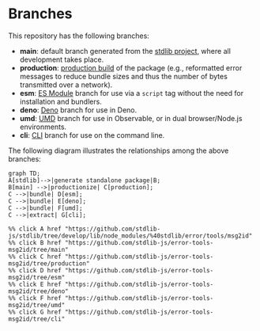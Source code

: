 <!--

@license Apache-2.0

Copyright (c) 2023 The Stdlib Authors.

Licensed under the Apache License, Version 2.0 (the "License");
you may not use this file except in compliance with the License.
You may obtain a copy of the License at

    http://www.apache.org/licenses/LICENSE-2.0

Unless required by applicable law or agreed to in writing, software
distributed under the License is distributed on an "AS IS" BASIS,
WITHOUT WARRANTIES OR CONDITIONS OF ANY KIND, either express or implied.
See the License for the specific language governing permissions and
limitations under the License.

-->

# Branches

This repository has the following branches:

-   **main**: default branch generated from the [stdlib project][stdlib-url], where all development takes place.
-   **production**: [production build][production-url] of the package (e.g., reformatted error messages to reduce bundle sizes and thus the number of bytes transmitted over a network).
-   **esm**: [ES Module][esm-url] branch for use via a `script` tag without the need for installation and bundlers.
-   **deno**: [Deno][deno-url] branch for use in Deno.
-   **umd**: [UMD][umd-url] branch for use in Observable, or in dual browser/Node.js environments.
-   **cli**: [CLI][cli-url] branch for use on the command line.

The following diagram illustrates the relationships among the above branches:

```mermaid
graph TD;
A[stdlib]-->|generate standalone package|B;
B[main] -->|productionize| C[production];
C -->|bundle| D[esm];
C -->|bundle| E[deno];
C -->|bundle| F[umd];
C -->|extract| G[cli];

%% click A href "https://github.com/stdlib-js/stdlib/tree/develop/lib/node_modules/%40stdlib/error/tools/msg2id"
%% click B href "https://github.com/stdlib-js/error-tools-msg2id/tree/main"
%% click C href "https://github.com/stdlib-js/error-tools-msg2id/tree/production"
%% click D href "https://github.com/stdlib-js/error-tools-msg2id/tree/esm"
%% click E href "https://github.com/stdlib-js/error-tools-msg2id/tree/deno"
%% click F href "https://github.com/stdlib-js/error-tools-msg2id/tree/umd"
%% click G href "https://github.com/stdlib-js/error-tools-msg2id/tree/cli"
```

[stdlib-url]: https://github.com/stdlib-js/stdlib/tree/develop/lib/node_modules/%40stdlib/error/tools/msg2id
[production-url]: https://github.com/stdlib-js/error-tools-msg2id/tree/production
[deno-url]: https://github.com/stdlib-js/error-tools-msg2id/tree/deno
[umd-url]: https://github.com/stdlib-js/error-tools-msg2id/tree/umd
[esm-url]: https://github.com/stdlib-js/error-tools-msg2id/tree/esm
[cli-url]: https://github.com/stdlib-js/error-tools-msg2id/tree/cli